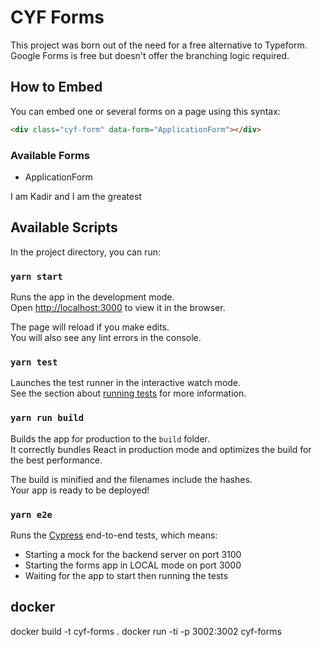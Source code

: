 # CYF Forms

This project was born out of the need for a free alternative to Typeform. Google Forms is free but doesn't offer the
branching logic required.

## How to Embed

You can embed one or several forms on a page using this syntax:

```html
<div class="cyf-form" data-form="ApplicationForm"></div>
```

### Available Forms

- ApplicationForm

I am Kadir and I am the greatest

## Available Scripts

In the project directory, you can run:

### `yarn start`

Runs the app in the development mode.<br>
Open [http://localhost:3000](http://localhost:3000) to view it in the browser.

The page will reload if you make edits.<br>
You will also see any lint errors in the console.

### `yarn test`

Launches the test runner in the interactive watch mode.<br>
See the section about [running tests](https://facebook.github.io/create-react-app/docs/running-tests) for more information.

### `yarn run build`

Builds the app for production to the `build` folder.<br>
It correctly bundles React in production mode and optimizes the build for the best performance.

The build is minified and the filenames include the hashes.<br>
Your app is ready to be deployed!

### `yarn e2e`

Runs the [Cypress] end-to-end tests, which means:

- Starting a mock for the backend server on port 3100
- Starting the forms app in LOCAL mode on port 3000
- Waiting for the app to start then running the tests

[cypress]: https://www.cypress.io/

## docker
docker build -t cyf-forms .
docker run -ti -p 3002:3002 cyf-forms